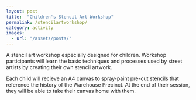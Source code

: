 ```yaml
---
layout: post
title:  "Children's Stencil Art Workshop"
permalink: /stencilartworkshop/
category: activity
images: 
  - url: "/assets/posts/"
---
```


A stencil art workshop especially designed for children. Workshop participants will learn the basic techniques and processes used by street artists by creating their own stencil artwork. 

Each child will recieve an A4 canvas to spray-paint pre-cut stencils that reference the history of the Warehouse Precinct. At the end of their session, they will be able to take their canvas home with them.
